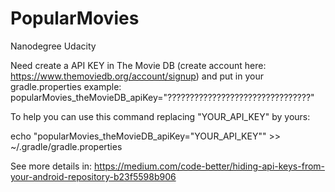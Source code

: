 # PopularMovies
Nanodegree Udacity

Need create a API KEY in The Movie DB (create account here: https://www.themoviedb.org/account/signup) and put in your gradle.properties
example:
popularMovies_theMovieDB_apiKey="????????????????????????????????"

To help you can use this command replacing "YOUR_API_KEY" by yours:

echo "popularMovies_theMovieDB_apiKey=\"YOUR_API_KEY\"" >> ~/.gradle/gradle.properties

See more details in: https://medium.com/code-better/hiding-api-keys-from-your-android-repository-b23f5598b906